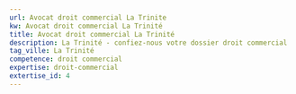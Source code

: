 ```yaml
---
url: Avocat droit commercial La Trinite
kw: Avocat droit commercial La Trinité
title: Avocat droit commercial La Trinité
description: La Trinité - confiez-nous votre dossier droit commercial
tag_ville: La Trinité
competence: droit commercial
expertise: droit-commercial
extertise_id: 4
---
```

